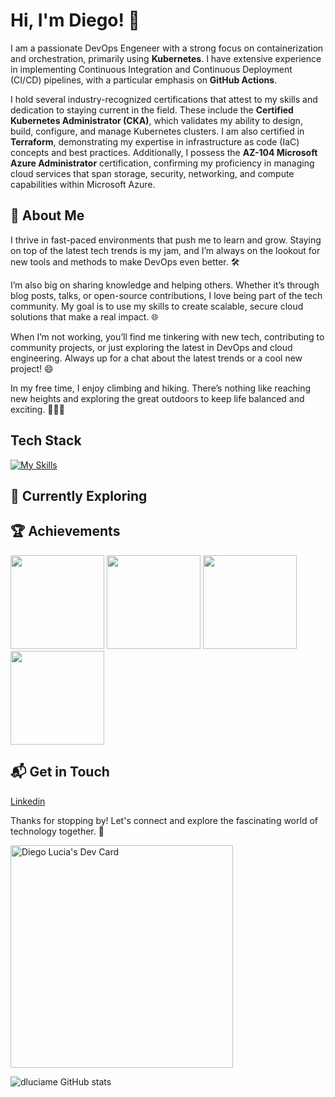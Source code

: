 # Hi, I'm Diego! 👋

I am a passionate DevOps Engeneer with a strong focus on containerization and orchestration, primarily using **Kubernetes**. I have extensive experience in implementing Continuous Integration and Continuous Deployment (CI/CD) pipelines, with a particular emphasis on **GitHub Actions**. 

I hold several industry-recognized certifications that attest to my skills and dedication to staying current in the field. These include the **Certified Kubernetes Administrator (CKA)**, which validates my ability to design, build, configure, and manage Kubernetes clusters. I am also certified in **Terraform**, demonstrating my expertise in infrastructure as code (IaC) concepts and best practices. Additionally, I possess the **AZ-104 Microsoft Azure Administrator** certification, confirming my proficiency in managing cloud services that span storage, security, networking, and compute capabilities within Microsoft Azure.

## 🚀 About Me

I thrive in fast-paced environments that push me to learn and grow. Staying on top of the latest tech trends is my jam, and I’m always on the lookout for new tools and methods to make DevOps even better. 🛠️

I’m also big on sharing knowledge and helping others. Whether it’s through blog posts, talks, or open-source contributions, I love being part of the tech community. My goal is to use my skills to create scalable, secure cloud solutions that make a real impact. 🌐

When I’m not working, you’ll find me tinkering with new tech, contributing to community projects, or just exploring the latest in DevOps and cloud engineering. Always up for a chat about the latest trends or a cool new project! 😄

In my free time, I enjoy climbing and hiking. There’s nothing like reaching new heights and exploring the great outdoors to keep life balanced and exciting. 🧗‍♂️🌲

## Tech Stack
[![My Skills](https://skillicons.dev/icons?i=azure,kubernetes,linux,terraform,githubactions,github,grafana,vscode)](https://skillicons.dev)

## 🌱 Currently Exploring

 ## 🏆 Achievements

<img
  src="https://images.credly.com/size/340x340/images/8b8ed108-e77d-4396-ac59-2504583b9d54/cka_from_cncfsite__281_29.png"
  alt=""
  onclick="window.open('https://www.credly.com/badges/270b5c0c-2afb-4698-aa8a-1e5cb045f6f0/public_url', '_blank');"
  style="cursor: pointer; width: 150px; height: 150px;">
<img src="https://images.credly.com/images/85b9cfc4-257a-4742-878c-4f7ab4a2631b/image.png" alt=""
  onclick="window.open('https://www.credly.com/badges/875b015e-ae5e-4d84-8fd0-70baa119b0a7/public_url', '_blank');"
  style="cursor: pointer; width: 150px; height: 150px;">
<img
  src="https://learn.microsoft.com/en-us/media/learn/certification/badges/microsoft-certified-associate-badge.svg?branch=main"
  alt=""
  onclick="window.open('https://learn.microsoft.com/api/credentials/share/en-us/DiegoLuciaMenendez-1275/80034600145834D3?sharingId=C2D0E926695783CB', '_blank');"
  style="cursor: pointer; width: 150px; height: 150px;">
<img src="https://images.credly.com/size/340x340/images/89efc3e7-842b-4790-b09b-9ea5efc71ec3/image.png" alt=""
  onclick="window.open('https://www.credly.com/badges/7809e7aa-d669-4338-9bd4-90a486445f0d/public_url', '_blank');"
  style="cursor: pointer; width: 150px; height: 150px;">
  
## 📬 Get in Touch

[Linkedin](www.linkedin.com/in/diegolucia)

Thanks for stopping by! Let's connect and explore the fascinating world of technology together. 🚀

<a href="https://app.daily.dev/dluciame"><img src="https://api.daily.dev/devcards/v2/iwg4HxoQUjyWWRi9bfSNX.png?type=default&r=fbo" width="356" alt="Diego Lucia's Dev Card"/></a>

![dluciame GitHub stats](https://github-readme-stats.vercel.app/api?username=dluciame&count_private=true&include_orgs=true)

